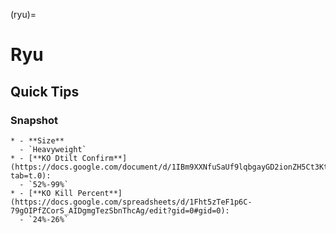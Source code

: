 (ryu)=
# Ryu

## Quick Tips

### Snapshot

```{list-table}
* - **Size**
  - `Heavyweight`
* - [**KO Dtilt Confirm**](https://docs.google.com/document/d/1IBm9XXNfuSaUf9lqbgayGD2ionZH5Ct3KtDLZrCOnok/edit?tab=t.0): 
  - `52%-99%`
* - [**KO Kill Percent**](https://docs.google.com/spreadsheets/d/1Fht5zTeF1p6C-79gOIPfZCorS_AIDgmgTezSbnThcAg/edit?gid=0#gid=0): 
  - `24%-26%`
```